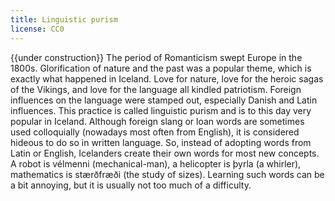 ```yaml
---
title: Linguistic purism
license: CC0
---
```


{{under construction}}
The period of Romanticism swept Europe in the 1800s. Glorification of nature and the past was a popular theme, which is exactly what happened in Iceland. Love for nature, love for the heroic sagas of the Vikings, and love for the language all kindled patriotism. Foreign influences on the language were stamped out, especially Danish and Latin influences. This practice is called linguistic purism and is to this day very popular in Iceland. Although foreign slang or loan words are sometimes used colloquially (nowadays most often from English), it is considered hideous to do so in written language. So, instead of adopting words from Latin or English, Icelanders create their own words for most new concepts. A robot is vélmenni (mechanical-man), a helicopter is þyrla (a whirler), mathematics is stærðfræði (the study of sizes). Learning such words can be a bit annoying, but it is usually not too much of a difficulty.

